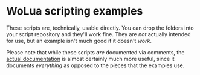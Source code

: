 # WoLua scripting examples

These scripts are, technically, usable directly. You can drop the folders into your script repository and they'll work fine. They are _not_ actually intended for use, but an example isn't much good if it doesn't _work_.

Please note that while these scripts _are_ documented via comments, the [actual documentation](https://github.com/PrincessRTFM/WoLua/blob/master/docs/README.md) is almost certainly much more useful, since it documents _everything_ as opposed to the pieces that the examples use.
